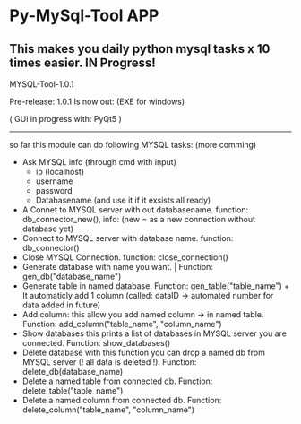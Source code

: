 # Py-MySql-Tool APP
This makes you daily python mysql tasks x 10 times easier.
IN Progress!
--------------------------------------------------------------

MYSQL-Tool-1.0.1

Pre-release: 1.0.1 Is now out: (EXE for windows)

( GUi in progress with: PyQt5 )

-------------------------------------------------------------
  so far this module can do following MYSQL tasks:
  (more comming)

   - Ask MYSQL info (through cmd with input)
       - ip (localhost)
       - username
       - password
       - Databasename (and use it if it exsists all ready)
   - A Connet to MYSQL server with out databasename. function: db_connector_new(),  info: (new =  as a new connection without database yet)
   - Connect to MYSQL server with database name. function: db_connector()
   - Close MYSQL Connection. function: close_connection()
   - Generate database with name you want. | Function: gen_db("database_name")
   - Generate table in named database. Function: gen_table("table_name") + It automaticly add 1 column (called: dataID -> automated number for data added in future)
   - Add column: this allow you add named column -> in named table. Function: add_column("table_name", "column_name")
   - Show databases this prints a list of databases in MYSQL server you are connected. Function: show_databases()
   - Delete database with this function you can drop a named db from MYSQL server (! all data is deleted !). Function: delete_db(database_name)
   - Delete a named table from connected db. Function: delete_table("table_name")
   - Delete a named column from connected db. Function: delete_column("table_name", "column_name")
